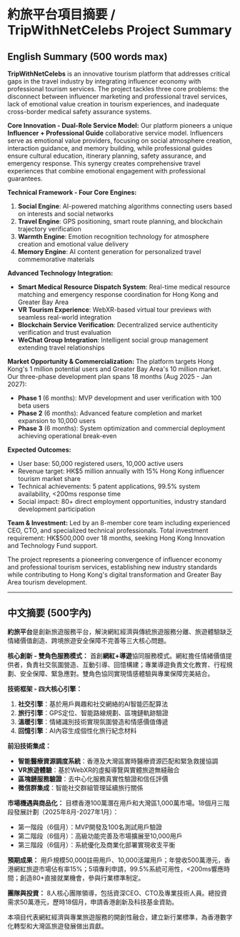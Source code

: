 # 約旅平台項目摘要 / TripWithNetCelebs Project Summary

## English Summary (500 words max)

**TripWithNetCelebs** is an innovative tourism platform that addresses critical gaps in the travel industry by integrating influencer economy with professional tourism services. The project tackles three core problems: the disconnect between influencer marketing and professional travel services, lack of emotional value creation in tourism experiences, and inadequate cross-border medical safety assurance systems.

**Core Innovation - Dual-Role Service Model:**
Our platform pioneers a unique **Influencer + Professional Guide** collaborative service model. Influencers serve as emotional value providers, focusing on social atmosphere creation, interaction guidance, and memory building, while professional guides ensure cultural education, itinerary planning, safety assurance, and emergency response. This synergy creates comprehensive travel experiences that combine emotional engagement with professional guarantees.

**Technical Framework - Four Core Engines:**
1. **Social Engine**: AI-powered matching algorithms connecting users based on interests and social networks
2. **Travel Engine**: GPS positioning, smart route planning, and blockchain trajectory verification
3. **Warmth Engine**: Emotion recognition technology for atmosphere creation and emotional value delivery
4. **Memory Engine**: AI content generation for personalized travel commemorative materials

**Advanced Technology Integration:**
- **Smart Medical Resource Dispatch System**: Real-time medical resource matching and emergency response coordination for Hong Kong and Greater Bay Area
- **VR Tourism Experience**: WebXR-based virtual tour previews with seamless real-world integration
- **Blockchain Service Verification**: Decentralized service authenticity verification and trust evaluation
- **WeChat Group Integration**: Intelligent social group management extending travel relationships

**Market Opportunity & Commercialization:**
The platform targets Hong Kong's 1 million potential users and Greater Bay Area's 10 million market. Our three-phase development plan spans 18 months (Aug 2025 - Jan 2027):
- **Phase 1** (6 months): MVP development and user verification with 100 beta users
- **Phase 2** (6 months): Advanced feature completion and market expansion to 10,000 users
- **Phase 3** (6 months): System optimization and commercial deployment achieving operational break-even

**Expected Outcomes:**
- User base: 50,000 registered users, 10,000 active users
- Revenue target: HK$5 million annually with 15% Hong Kong influencer tourism market share
- Technical achievements: 5 patent applications, 99.5% system availability, <200ms response time
- Social impact: 80+ direct employment opportunities, industry standard development participation

**Team & Investment:**
Led by an 8-member core team including experienced CEO, CTO, and specialized technical professionals. Total investment requirement: HK$500,000 over 18 months, seeking Hong Kong Innovation and Technology Fund support.

The project represents a pioneering convergence of influencer economy and professional tourism services, establishing new industry standards while contributing to Hong Kong's digital transformation and Greater Bay Area tourism development.

---

## 中文摘要 (500字內)

**約旅平台**是創新旅遊服務平台，解決網紅經濟與傳統旅遊服務分離、旅遊體驗缺乏情緒價值創造、跨境旅遊安全保障不完善等三大核心問題。

**核心創新 - 雙角色服務模式：**
首創**網紅+導遊**協同服務模式。網紅擔任情緒價值提供者，負責社交氛圍營造、互動引導、回憶構建；專業導遊負責文化教育、行程規劃、安全保障、緊急應對。雙角色協同實現情感體驗與專業保障完美結合。

**技術框架 - 四大核心引擎：**
1. **社交引擎**：基於用戶興趣和社交網絡的AI智能匹配算法
2. **旅行引擎**：GPS定位、智能路線規劃、區塊鏈軌跡驗證
3. **溫暖引擎**：情緒識別技術實現氛圍營造和情感價值傳遞
4. **回憶引擎**：AI內容生成個性化旅行紀念材料

**前沿技術集成：**
- **智能醫療資源調度系統**：香港及大灣區實時醫療資源匹配和緊急救援協調
- **VR旅遊體驗**：基於WebXR的虛擬導覽與實體旅遊無縫融合
- **區塊鏈服務驗證**：去中心化服務真實性驗證和信任評價
- **微信群集成**：智能社交群組管理延續旅行關係

**市場機遇與商品化：**
目標香港100萬潛在用戶和大灣區1,000萬市場。18個月三階段發展計劃（2025年8月-2027年1月）：
- 第一階段（6個月）：MVP開發及100名測試用戶驗證
- 第二階段（6個月）：高級功能完善及市場擴展至10,000用戶
- 第三階段（6個月）：系統優化及商業化部署實現收支平衡

**預期成果：**
用戶規模50,000註冊用戶、10,000活躍用戶；年營收500萬港元，香港網紅旅遊市場佔有率15%；5項專利申請，99.5%系統可用性，<200ms響應時間；創造80+直接就業機會，參與行業標準制定。

**團隊與投資：**
8人核心團隊領導，包括資深CEO、CTO及專業技術人員。總投資需求50萬港元，歷時18個月，申請香港創新及科技基金資助。

本項目代表網紅經濟與專業旅遊服務的開創性融合，建立新行業標準，為香港數字化轉型和大灣區旅遊發展做出貢獻。 